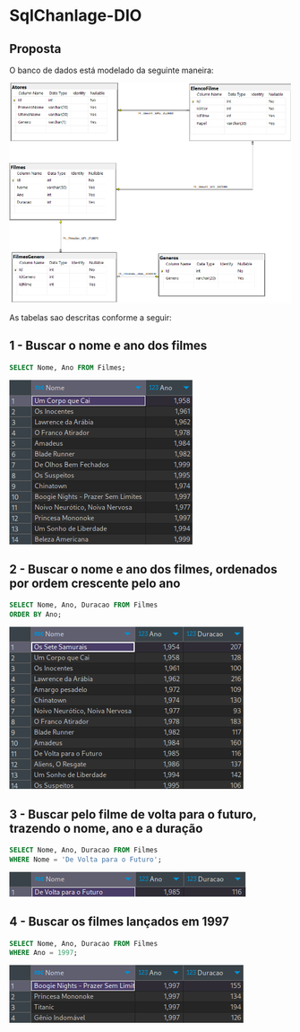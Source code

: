 # SqlChanlage-DIO


## Proposta
O banco de dados está modelado da seguinte maneira:

![Diagrama banco de dados](Imagens/diagrama.png)

As tabelas sao descritas conforme a seguir:

## 1 - Buscar o nome e ano dos filmes
```sql
SELECT Nome, Ano FROM Filmes;
```
![Exercicio 1](Imagens/1.png)

## 2 - Buscar o nome e ano dos filmes, ordenados por ordem crescente pelo ano
```sql
SELECT Nome, Ano, Duracao FROM Filmes
ORDER BY Ano;
```
![Exercicio 2](Imagens/2.png)

## 3 - Buscar pelo filme de volta para o futuro, trazendo o nome, ano e a duração
```sql
SELECT Nome, Ano, Duracao FROM Filmes
WHERE Nome = 'De Volta para o Futuro';
```
![Exercicio 3](Imagens/3.png)

## 4 - Buscar os filmes lançados em 1997
```sql
SELECT Nome, Ano, Duracao FROM Filmes
WHERE Ano = 1997;
```
![Exercicio 4](Imagens/4.png)
